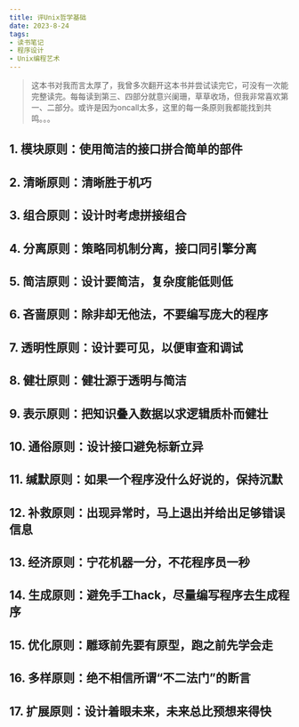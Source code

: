 ```yaml
---
title: 评Unix哲学基础
date: 2023-8-24
tags:
- 读书笔记
- 程序设计
- Unix编程艺术
---
```

> 这本书对我而言太厚了，我曾多次翻开这本书并尝试读完它，可没有一次能完整读完。每每读到第三、四部分就意兴阑珊，草草收场，但我非常喜欢第一、二部分。或许是因为oncall太多，这里的每一条原则我都能找到共鸣。。。

## 1. 模块原则：使用简洁的接口拼合简单的部件

## 2. 清晰原则：清晰胜于机巧

## 3. 组合原则：设计时考虑拼接组合

## 4. 分离原则：策略同机制分离，接口同引擎分离

## 5. 简洁原则：设计要简洁，复杂度能低则低

## 6. 吝啬原则：除非却无他法，不要编写庞大的程序

## 7. 透明性原则：设计要可见，以便审查和调试

## 8. 健壮原则：健壮源于透明与简洁

## 9. 表示原则：把知识叠入数据以求逻辑质朴而健壮

## 10. 通俗原则：设计接口避免标新立异

## 11. 缄默原则：如果一个程序没什么好说的，保持沉默

## 12. 补救原则：出现异常时，马上退出并给出足够错误信息

## 13. 经济原则：宁花机器一分，不花程序员一秒

## 14. 生成原则：避免手工hack，尽量编写程序去生成程序

## 15. 优化原则：雕琢前先要有原型，跑之前先学会走

## 16. 多样原则：绝不相信所谓“不二法门”的断言

## 17. 扩展原则：设计着眼未来，未来总比预想来得快